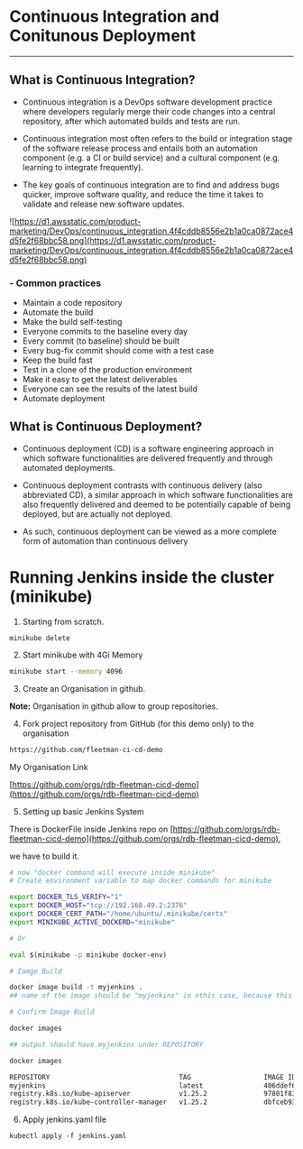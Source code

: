 # Continuous Integration and Conitunous Deployment
---------

## What is Continuous Integration?

- Continuous integration is a DevOps software development practice where developers regularly merge their code changes into a central repository, after which automated builds and tests are run. 

- Continuous integration most often refers to the build or integration stage of the software release process and entails both an automation component (e.g. a CI or build service) and a cultural component (e.g. learning to integrate frequently). 

- The key goals of continuous integration are to find and address bugs quicker, improve software quality, and reduce the time it takes to validate and release new software updates.

![https://d1.awsstatic.com/product-marketing/DevOps/continuous_integration.4f4cddb8556e2b1a0ca0872ace4d5fe2f68bbc58.png](https://d1.awsstatic.com/product-marketing/DevOps/continuous_integration.4f4cddb8556e2b1a0ca0872ace4d5fe2f68bbc58.png)


### - Common practices

 - Maintain a code repository
 - Automate the build
 - Make the build self-testing
 - Everyone commits to the baseline every day
 - Every commit (to baseline) should be built
 - Every bug-fix commit should come with a test case
 - Keep the build fast
 - Test in a clone of the production environment
 - Make it easy to get the latest deliverables
 - Everyone can see the results of the latest build
 - Automate deployment


## What is Continuous Deployment?

- Continuous deployment (CD) is a software engineering approach in which software functionalities are delivered frequently and through automated deployments.

- Continuous deployment contrasts with continuous delivery (also abbreviated CD), a similar approach in which software functionalities are also frequently delivered and deemed to be potentially capable of being deployed, but are actually not deployed. 

- As such, continuous deployment can be viewed as a more complete form of automation than continuous delivery

# Running Jenkins inside the cluster (minikube)

1. Starting from scratch.

```console
minikube delete
```

2. Start minikube with 4Gi Memory

```bash
minikube start --memory 4096
```
3. Create an Organisation in github.

**Note:**  Organisation in github allow to group repositories.

4. Fork project repository from GitHub (for this demo only) to the organisation

```htm
https://github.com/fleetman-ci-cd-demo

```

My Organisation Link

[https://github.com/orgs/rdb-fleetman-cicd-demo](https://github.com/orgs/rdb-fleetman-cicd-demo)

5. Setting up basic Jenkins System

There is DockerFile inside Jenkins repo on [https://github.com/orgs/rdb-fleetman-cicd-demo](https://github.com/orgs/rdb-fleetman-cicd-demo), 

we have to build it.

```bash
# now "docker command will execute inside minikube"
# Create environment variable to map docker commands for minikube

export DOCKER_TLS_VERIFY="1"
export DOCKER_HOST="tcp://192.168.49.2:2376"
export DOCKER_CERT_PATH="/home/ubuntu/.minikube/certs"
export MINIKUBE_ACTIVE_DOCKERD="minikube"

# Or

eval $(minikube -p minikube docker-env)

# Iamge Build

docker image build -t myjenkins .
## name of the image should be "myjenkins" in nthis case, because this name is used in yaml file

# Confirm Image Build

docker images

## output should have myjenkins under REPOSITORY

docker images

REPOSITORY                                TAG                  IMAGE ID       CREATED          SIZE
myjenkins                                 latest               406ddef68b35   56 seconds ago   885MB
registry.k8s.io/kube-apiserver            v1.25.2              97801f839490   7 weeks ago      128MB
registry.k8s.io/kube-controller-manager   v1.25.2              dbfceb93c69b   7 weeks ago      117MB

```

6. Apply jenkins.yaml file

```console
kubectl apply -f jenkins.yaml
```
